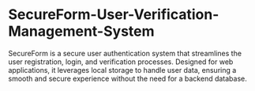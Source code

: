 # SecureForm-User-Verification-Management-System
SecureForm is a secure user authentication system that streamlines the user registration, login, and verification processes. Designed for web applications, it leverages local storage to handle user data, ensuring a smooth and secure experience without the need for a backend database.
